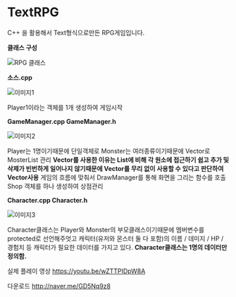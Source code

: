 # TextRPG

C++ 을 활용해서 Text형식으로만든 RPG게임입니다.

**클래스 구성**

![RPG 클래스](https://user-images.githubusercontent.com/82795868/206779508-655f857a-0573-4aa4-b2d6-8cffe04a743f.png)

**소스.cpp**

![이미지1](https://user-images.githubusercontent.com/82795868/206779364-612c4d5e-dce7-4c6e-a3de-9a915e4c6413.png)

Player1이라는 객체를 1개 생성하여 게임시작


**GameManager.cpp  GameManager.h**

![이미지2](https://user-images.githubusercontent.com/82795868/206779366-a2981341-d670-42c2-8142-23e21894443c.png)

Player는 1명이기때문에 단일객체로 Monster는 여러종류이기때문에  Vector로 MosterList 관리
**Vector를 사용한 이유는 List에 비해 각 원소에 접근하기 쉽고 
추가 및 삭제가 빈번하게 일어나지 않기때문에 Vector를 무리 없이 사용할 수 있다고 판단하여 Vector사용**
게임의 흐름에 맞춰서 DrawManager를 통해 화면을 그리는 함수를 호출
Shop 객체를 하나 생성하여 상점관리

**Character.cpp Character.h**

![이미지3](https://user-images.githubusercontent.com/82795868/206779368-cfa55bbf-2757-4c17-ab67-8453477ad7cc.png)

Character클래스는 Player와 Monster의 부모클래스이기때문에 멤버변수를 protected로 선언해주엇고
캐릭터(유저와 몬스터 둘 다 포함)의 이름 / 데미지 / HP / 경험치 등 캐릭터가 필요한 데이터를 가지고 있다.
**Character클래스는 1명의 데이터만 정의함.**




실제 플레이 영상
https://youtu.be/wZTTPIDpW8A

다운로드
http://naver.me/GD5Nq9z8
